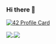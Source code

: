 ### Hi there 👋
[![42 Profile Card](https://1337-readme.vercel.app/api/profile?cursus=42cursus&dark=true&login=asalah)](https://github.com/mohouyizme/1337-readme)

<a href="https://github.com/elliop?tab=repositories">
  <img align="center" src="https://github-readme-stats.vercel.app/api/top-langs/?username=elliop&theme=dark"/>
</a>
<a href="https://github.com/elliop?tab=repositories">
 <img align="center" src="https://github-readme-stats.vercel.app/api?username=elliop&line_height=40&show_icons=true&theme=dark">
</a>
<!--
**Elliop/Elliop** is a ✨ _special_ ✨ repository because its `README.md` (this file) appears on your GitHub profile.

Here are some ideas to get you started:

- 🔭 I’m currently working on ...
- 🌱 I’m currently learning ...
- 👯 I’m looking to collaborate on ...
- 🤔 I’m looking for help with ...
- 💬 Ask me about ...
- 📫 How to reach me: ...
- 😄 Pronouns: ...
- ⚡ Fun fact: ...
-->
